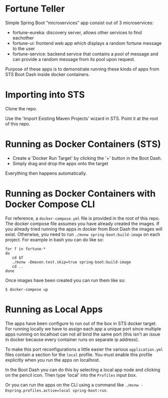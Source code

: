 Fortune Teller
==============

Simple Spring Boot "microservices" app consist out of 3 microservices:

- fortune-eureka: discovery server, allows other services to find eachother
- fortune-ui: frontend web app which displays a random fortune message to the user
- fortune-service: backend service that contains a pool of message and can provide 
                   a random message from its pool upon request.

Purpose of these apps is to demonstrate running these kinds of apps from STS Boot Dash 
inside docker containers.

Importing into STS
=================

Clone the repo.

Use the 'Import Existing Maven Projects' wizard in STS. Point it at the root of this
repo. 

Running as Docker Containers (STS)
==================================

 - Create a 'Docker Run Target' by clicking the '+' button in the Boot Dash.
 - Simply drag and drop the apps onto the target

Everything then happens automatically.

Running as Docker Containers with Docker Compose CLI
====================================================

For reference, a `docker-compose.yml` file is provided in the root of this repo.
The docker compose file assumes you have already created the images.
If you already tried running the apps in docker from Boot Dash the images
will exist. Otherwise, you need to run `./mvnw spring-boot:build-image` on each
project. For example in bash you can do like so:

```
for f in fortune-*
do
   cd $f
   ./mvnw -Dmaven.test.skip=true spring-boot:build-image
   cd ..
done
```

Once images have been created you can run them like so:

```
$ docker-compose up
```

Running as Local Apps
=====================

The apps have been configure to run out of the box in STS docker target. 
For running locally we have to assign each app a unique port since
multiple apps running on localhost can not all bind the same port
(this isn't an issue in docker because every container runs on separate ip
address).

To make this port reconfigurations a little easier the various 
`application.yml` files contain a section for the `local` profile. 
You must enable this profile explicitly when you run the apps on localhost.

In the Boot Dash you can do this by selecting a local app node
and clicking on the pencil icon. Then type 'local' into the
`Profiles` input box.

Or you can run the apps on the CLI using a command like `./mvnw -Dspring.profiles.active=local spring-boot:run`. 